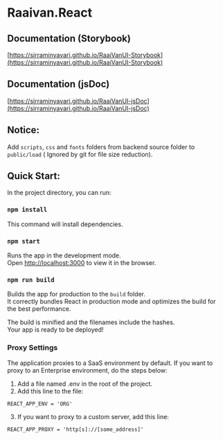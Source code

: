 # Raaivan.React

## Documentation (Storybook)
[https://sirraminyavari.github.io/RaaiVanUI-Storybook](https://sirraminyavari.github.io/RaaiVanUI-Storybook)

## Documentation (jsDoc)
[https://sirraminyavari.github.io/RaaiVanUI-jsDoc](https://sirraminyavari.github.io/RaaiVanUI-jsDoc)

## Notice:
Add `scripts`, `css` and `fonts` folders from backend source folder to `public/load` ( Ignored by git for file size reduction).

## Quick Start:

In the project directory, you can run:

### `npm install`
This command will install dependencies.
### `npm start`

Runs the app in the development mode.\
Open [http://localhost:3000](http://localhost:3000) to view it in the browser.

### `npm run build`

Builds the app for production to the `build` folder.\
It correctly bundles React in production mode and optimizes the build for the best performance.

The build is minified and the filenames include the hashes.\
Your app is ready to be deployed!

### Proxy Settings

The application proxies to a SaaS environment by default. If you want to proxy to an Enterprise environment, do the steps below:
1. Add a file named .env in the root of the project.
2. Add this line to the file:

```
REACT_APP_ENV = 'ORG'
```

3. If you want to proxy to a custom server, add this line:

```
REACT_APP_PROXY = 'http[s]://[some_address]'
```
